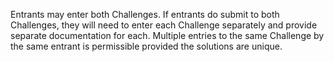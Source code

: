 Entrants may enter both Challenges. If entrants do submit to both Challenges, they will need to enter each Challenge separately and provide separate documentation for each. Multiple entries to the same Challenge by the same entrant is permissible provided the solutions are unique.
